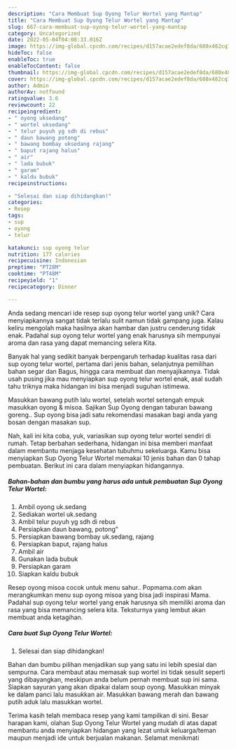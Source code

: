```yaml
---
description: "Cara Membuat Sup Oyong Telur Wortel yang Mantap"
title: "Cara Membuat Sup Oyong Telur Wortel yang Mantap"
slug: 667-cara-membuat-sup-oyong-telur-wortel-yang-mantap
category: Uncategorized
date: 2022-05-04T04:08:33.016Z
image: https://img-global.cpcdn.com/recipes/d157acae2edef8da/680x482cq70/sup-oyong-telur-wortel-foto-resep-utama.jpg
hideToc: false
enableToc: true
enableTocContent: false
thumbnail: https://img-global.cpcdn.com/recipes/d157acae2edef8da/680x482cq70/sup-oyong-telur-wortel-foto-resep-utama.jpg
cover: https://img-global.cpcdn.com/recipes/d157acae2edef8da/680x482cq70/sup-oyong-telur-wortel-foto-resep-utama.jpg
author: Admin
authorAv: notfound
ratingvalue: 3.6
reviewcount: 22
recipeingredient:
- " oyong uksedang"
- " wortel uksedang"
- " telur puyuh yg sdh di rebus"
- " daun bawang potong"
- " bawang bombay uksedang rajang"
- " baput rajang halus"
- " air"
- " lada bubuk"
- " garam"
- " kaldu bubuk"
recipeinstructions:

- "Selesai dan siap dihidangkan!"
categories:
- Resep
tags:
- sup
- oyong
- telur

katakunci: sup oyong telur 
nutrition: 177 calories
recipecuisine: Indonesian
preptime: "PT28M"
cooktime: "PT48M"
recipeyield: "1"
recipecategory: Dinner

---
```





Anda sedang mencari ide resep sup oyong telur wortel yang unik? Cara menyiapkannya sangat tidak terlalu sulit namun tidak gampang juga. Kalau keliru mengolah maka hasilnya akan hambar dan justru cenderung tidak enak. Padahal sup oyong telur wortel yang enak harusnya sih mempunyai aroma dan rasa yang dapat memancing selera Kita.





Banyak hal yang sedikit banyak berpengaruh terhadap kualitas rasa dari sup oyong telur wortel, pertama dari jenis bahan, selanjutnya pemilihan bahan segar dan Bagus, hingga cara membuat dan menyajikannya. Tidak usah pusing jika mau menyiapkan sup oyong telur wortel enak,      asal sudah tahu triknya maka hidangan ini bisa menjadi suguhan istimewa.














Masukkan bawang putih lalu wortel, setelah wortel setengah empuk masukkan oyong &amp; misoa. Sajikan Sup Oyong dengan taburan bawang goreng.. Sup oyong bisa jadi satu rekomendasi masakan bagi anda yang bosan dengan masakan sup.






Nah, kali ini kita coba, yuk, variasikan sup oyong telur wortel sendiri di rumah. Tetap berbahan sederhana, hidangan ini bisa memberi manfaat dalam membantu menjaga kesehatan tubuhmu sekeluarga. Kamu bisa menyiapkan Sup Oyong Telur Wortel memakai 10 jenis bahan dan 0 tahap pembuatan. Berikut ini cara dalam menyiapkan hidangannya.

<!--inarticleads1-->

##### Bahan-bahan dan bumbu yang harus ada untuk pembuatan Sup Oyong Telur Wortel:

1. Ambil  oyong uk.sedang
1. Sediakan  wortel uk.sedang
1. Ambil  telur puyuh yg sdh di rebus
1. Persiapkan  daun bawang, potong&#34;
1. Persiapkan  bawang bombay uk.sedang, rajang
1. Persiapkan  baput, rajang halus
1. Ambil  air
1. Gunakan  lada bubuk
1. Persiapkan  garam
1. Siapkan  kaldu bubuk


Resep oyong misoa cocok untuk menu sahur.. Popmama.com akan merangkumkan menu sup oyong misoa yang bisa jadi inspirasi Mama. Padahal sup oyong telur wortel yang enak harusnya sih memiliki aroma dan rasa yang bisa memancing selera kita. Teksturnya yang lembut akan membuat anda ketagihan. 

<!--inarticleads2-->

##### Cara buat Sup Oyong Telur Wortel:


1. Selesai dan siap dihidangkan!

Bahan dan bumbu pilihan menjadikan sup yang satu ini lebih spesial dan sempurna. Cara membaut atau memasak sup wortel ini tidak sesulit seperti yang dibayangkan, meskipun anda belum pernah membuat sup ini sama. Siapkan sayuran yang akan dipakai dalam soup oyong. Masukkan minyak ke dalam panci lalu masukkan air. Masukkan bawang merah dan bawang putih aduk lalu masukkan wortel. 

Terima kasih telah membaca resep yang kami tampilkan di sini. Besar harapan kami, olahan Sup Oyong Telur Wortel yang mudah di atas dapat membantu anda menyiapkan hidangan yang lezat untuk keluarga/teman maupun menjadi ide untuk berjualan makanan. Selamat menikmati
